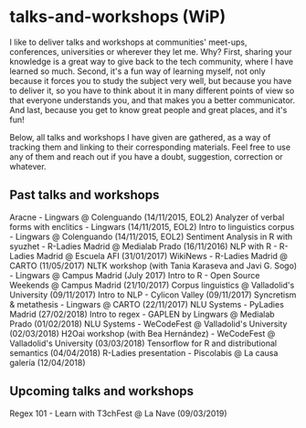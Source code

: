 # talks-and-workshops (WiP)

I like to deliver talks and workshops at communities' meet-ups, conferences, universities or wherever they let me. Why? First, sharing your knowledge is a great way to give back to the tech community, where I have learned so much. Second, it's a fun way of learning myself, not only because it forces you to study the subject very well, but because you have to deliver it, so you have to think about it in many different points of view so that everyone understands you, and that makes you a better communicator. And last, because you get to know great people and great places, and it's fun!

Below, all talks and workshops I have given are gathered, as a way of tracking them and linking to their corresponding materials. Feel free to use any of them and reach out if you have a doubt, suggestion, correction or whatever.

## Past talks and workshops
Aracne - Lingwars @ Colenguando (14/11/2015, EOL2)
Analyzer of verbal forms with enclitics - Lingwars (14/11/2015, EOL2)
Intro to linguistics corpus - Lingwars @ Colenguando (14/11/2015, EOL2)
Sentiment Analysis in R with syuzhet - R-Ladies Madrid @ Medialab Prado (16/11/2016)
NLP with R - R-Ladies Madrid @ Escuela AFI (31/01/2017)
WikiNews - R-Ladies Madrid @ CARTO (11/05/2017)
NLTK workshop (with Tania Karaseva and Javi G. Sogo) - Lingwars @ Campus Madrid (July 2017)
Intro to R - Open Source Weekends @ Campus Madrid (21/10/2017)
Corpus linguistics @ Valladolid's University (09/11/2017)
Intro to NLP - Cylicon Valley (09/11/2017)
Syncretism & metathesis - Lingwars @ CARTO (22/11/2017)
NLU Systems - PyLadies Madrid (27/02/2018)
Intro to regex - GAPLEN by Lingwars @ Medialab Prado (01/02/2018)
NLU Systems - WeCodeFest @ Valladolid's University (02/03/2018)
H2Oai workshop (with Bea Hernández) - WeCodeFest @ Valladolid's University (03/03/2018)
Tensorflow for R and distributional semantics (04/04/2018)
R-Ladies presentation - Piscolabis @ La causa galería (12/04/2018)

## Upcoming talks and workshops
Regex 101 - Learn with T3chFest @ La Nave (09/03/2019)
